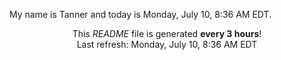 My name is Tanner and today is Monday, July 10, 8:36 AM EDT.

<p align="center">This <i>README</i> file is generated <b>every 3 hours</b>!</br>Last refresh: Monday, July 10, 8:36 AM EDT<br /></p>
